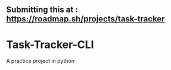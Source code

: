 ## Submitting this at : https://roadmap.sh/projects/task-tracker

# Task-Tracker-CLI
A practice project in python
